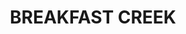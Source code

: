 ---
lastmod: '2025-04-06T06:05:21+00:00'
latitude: -27.433237
layout: suburb
longitude: 153.04354
postcode: '4010'
state: QLD
title: BREAKFAST CREEK
url: /qld/breakfast-creek/
---